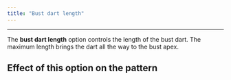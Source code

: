 ```yaml
---
title: "Bust dart length"
---
```


---

The **bust dart length** option controls the length of the bust dart. The maximum length brings the dart all the way to the bust apex.

## Effect of this option on the pattern
